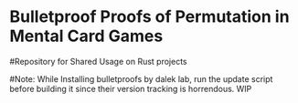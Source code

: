Bulletproof Proofs of Permutation in Mental Card Games
===========
#Repository for Shared Usage on Rust projects

#Note:
While Installing bulletproofs by dalek lab, run the update script before building it since their version tracking is horrendous.
WIP
